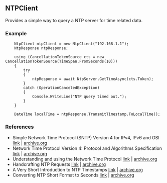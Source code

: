 ## NTPClient
Provides a simple way to query a NTP server for time related data.
### Example
```
    NtpClient ntpClient = new NtpClient("192.168.1.1");
    NtpResponse ntpResponse;

    using (CancellationTokenSource cts = new CancellationTokenSource(TimeSpan.FromSeconds(10)))
    {
        try
        {
            ntpResponse = await NtpServer.GetTimeAsync(cts.Token);
        }
        catch (OperationCanceledException)
        {
            Console.WriteLine("NTP query timed out.");
        }
    }

    DateTime localTime = ntpResponse.TransmitTimestamp.ToLocalTime();
```
### References
- Simple Network Time Protocol (SNTP) Version 4 for IPv4, IPv6 and OSI
[link](https://www.rfc-editor.org/rfc/rfc2030) |  [archive.org](https://web.archive.org/web/20250331232623/https://www.rfc-editor.org/rfc/rfc2030)
- Network Time Protocol Version 4: Protocol and Algorithms Specification
[link](https://datatracker.ietf.org/doc/html/rfc5905) | [archive.org](https://web.archive.org/web/20250422194538/https://datatracker.ietf.org/doc/html/rfc5905)
- Understanding and using the Network Time Protocol
[link](https://www.eecis.udel.edu/~ntp/ntpfaq/NTP-s-algo.htm) | [archive.org](https://web.archive.org/web/20240514073047/https://www.eecis.udel.edu/~ntp/ntpfaq/NTP-s-algo.htm)
- Handcrafting NTP Requests
[link](https://jraviles.com/ntp/2020/10/10/handcrafting-ntp-requests.html) | [archive.org](https://web.archive.org/web/20250430231934/https://jraviles.com/ntp/2020/10/10/handcrafting-ntp-requests.html)
- A Very Short Introduction to NTP Timestamps
[link](https://tickelton.gitlab.io/articles/ntp-timestamps/) | [archive.org](https://web.archive.org/web/20240401020342/https://tickelton.gitlab.io/articles/ntp-timestamps/)
- Converting NTP Short Format to Seconds
[link](https://stackoverflow.com/questions/59771370/convert-ntp-short-format-to-seconds) | [archive.org](https://web.archive.org/web/20200208131045/https://stackoverflow.com/questions/59771370/convert-ntp-short-format-to-seconds)

